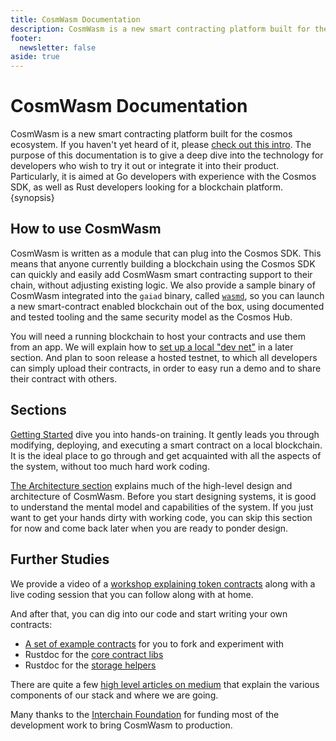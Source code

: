 ```yaml
---
title: CosmWasm Documentation
description: CosmWasm is a new smart contracting platform built for the cosmos ecosystem.
footer:
  newsletter: false
aside: true
---
```


# CosmWasm Documentation

CosmWasm is a new smart contracting platform built for the cosmos ecosystem. If you haven't yet heard of it, please [check out this intro](https://blog.cosmos.network/announcing-the-launch-of-cosmwasm-cc426ab88e12). The purpose of this documentation is to give a deep dive into the technology for developers who wish to try it out or integrate it into their product. Particularly, it is aimed at Go developers with experience with the Cosmos SDK, as well as Rust developers looking for a blockchain platform. {synopsis}

## How to use CosmWasm

CosmWasm is written as a module that can plug into the Cosmos SDK. This means that anyone currently building a blockchain using the Cosmos SDK can quickly and easily add CosmWasm smart contracting support to their chain, without adjusting existing logic. We also provide a sample binary of CosmWasm integrated into the `gaiad` binary, called [`wasmd`](https://github.com/CosmWasm/wasmd), so you can launch a new smart-contract enabled blockchain out of the box, using documented and tested tooling and the same security model as the Cosmos Hub.

You will need a running blockchain to host your contracts and use them from an app. We will explain how to [set up a local "dev net"](../getting-started/using-the-sdk.md) in a later section. And plan to soon release a hosted testnet, to which all developers can simply upload their contracts, in order to easy run a demo and to share their contract with others.

## Sections

[Getting Started](/getting-started/intro.html) dive you into hands-on training. It gently leads you through modifying, deploying, and executing a smart contract on a local blockchain. It is the ideal place to go through and get acquainted with all the aspects of the system, without too much hard work coding.

[The Architecture section](/architecture/multichain.html) explains much of the high-level design and architecture of CosmWasm. Before you start designing systems, it is good to understand the mental model and capabilities of the system. If you just want to get your hands dirty with working code, you can skip this section for now and come back later when you are ready to ponder design.

## Further Studies

We provide a video of a [workshop explaining token contracts](https://www.youtube.com/watch?v=pm6VX5ueT2k&feature=youtu.be)
along with a live coding session that you can follow along with at home.

And after that, you can dig into our code and start writing your own contracts:

* [A set of example contracts](https://github.com/CosmWasm/cosmwasm-examples) for you to fork and experiment with
* Rustdoc for the [core contract libs](https://docs.rs/cosmwasm-std/0.9.2/cosmwasm_std/)
* Rustdoc for the [storage helpers](https://docs.rs/cosmwasm-storage/0.9.2/cosmwasm_storage/)

There are quite a few [high level articles on medium](https://medium.com/confio) that explain the various components of
our stack and where we are going.

Many thanks to the [Interchain Foundation](https://interchain.io/) for funding most of the development work to bring
CosmWasm to production.